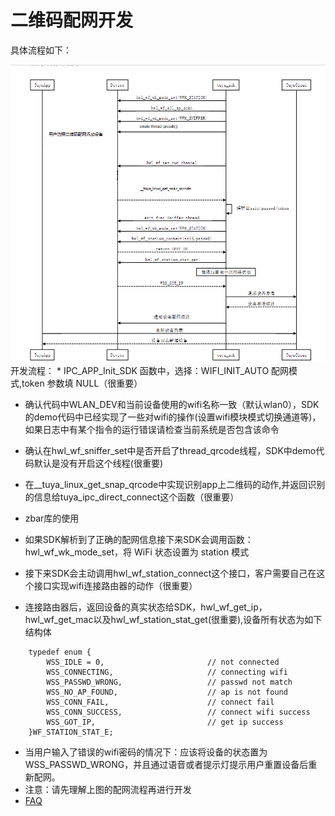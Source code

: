 # 二维码配网开发

具体流程如下：  

<div align=center><img  src = "qrcode.png"alt="img" style="zoom:150%;"></div>  
开发流程：  
* IPC_APP_Init_SDK 函数中，选择：WIFI_INIT_AUTO 配网模式,token 参数填 NULL（很重要）  

* 确认代码中WLAN_DEV和当前设备使用的wifi名称一致（默认wlan0），SDK的demo代码中已经实现了一些对wifi的操作(设置wifi模块模式切换通道等)，如果日志中有某个指令的运行错误请检查当前系统是否包含该命令  

* 确认在hwl_wf_sniffer_set中是否开启了thread_qrcode线程，SDK中demo代码默认是没有开启这个线程(很重要)  

* 在__tuya_linux_get_snap_qrcode中实现识别app上二维码的动作,并返回识别的信息给tuya_ipc_direct_connect这个函数（很重要）   
* <div id="zbar"> zbar库的使用</div>  
* 如果SDK解析到了正确的配网信息接下来SDK会调用函数：hwl_wf_wk_mode_set，将 WiFi 状态设置为 station 模式  

* 接下来SDK会主动调用hwl_wf_station_connect这个接口，客户需要自己在这个接口实现wifi连接路由器的动作（很重要）  

* 连接路由器后，返回设备的真实状态给SDK，hwl_wf_get_ip，hwl_wf_get_mac以及hwl_wf_station_stat_get(很重要),设备所有状态为如下结构体  
```
    typedef enum {
        WSS_IDLE = 0,                       // not connected
        WSS_CONNECTING,                     // connecting wifi
        WSS_PASSWD_WRONG,                   // passwd not match
        WSS_NO_AP_FOUND,                    // ap is not found
        WSS_CONN_FAIL,                      // connect fail
        WSS_CONN_SUCCESS,                   // connect wifi success
        WSS_GOT_IP,                         // get ip success
    }WF_STATION_STAT_E;
```
* 当用户输入了错误的wifi密码的情况下：应该将设备的状态置为WSS_PASSWD_WRONG，并且通过语音或者提示灯提示用户重置设备后重新配网。  
* 注意：请先理解上图的配网流程再进行开发  
* [FAQ](https://wudwbaron.github.io/FAQ/connectwifi.html)  